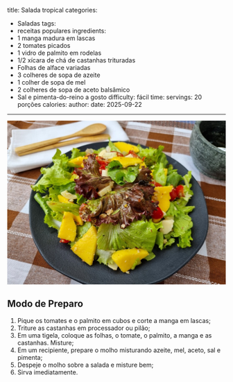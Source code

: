 title: Salada tropical
categories:
  - Saladas
tags:
  - receitas populares
ingredients:
  - 1 manga madura em lascas
  - 2 tomates picados
  - 1 vidro de palmito em rodelas
  - 1/2 xícara de chá de castanhas trituradas
  - Folhas de alface variadas
  - 3 colheres de sopa de azeite
  - 1 colher de sopa de mel
  - 2 colheres de sopa de aceto balsâmico
  - Sal e pimenta-do-reino a gosto
difficulty: fácil
time:
servings: 20 porções
calories:
author:
date: 2025-09-22
---
![Salada tropical](/images/salada_tropical.jpg)

## Modo de Preparo
1. Pique os tomates e o palmito em cubos e corte a manga em lascas;
2. Triture as castanhas em processador ou pilão;
3. Em uma tigela, coloque as folhas, o tomate, o palmito, a manga e as castanhas. Misture;
4. Em um recipiente, prepare o molho misturando azeite, mel, aceto, sal e pimenta;
5. Despeje o molho sobre a salada e misture bem;
6. Sirva imediatamente.

